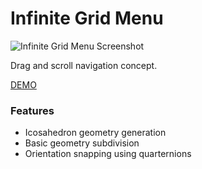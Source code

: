 # Infinite Grid Menu

![Infinite Grid Menu Screenshot](https://github.com/robert-leitl/infinite-grid-menu/blob/main/cover.jpg?raw=true)

Drag and scroll navigation concept.

[DEMO](https://robert-leitl.github.io/infinite-grid-menu/dist/)

### Features
- Icosahedron geometry generation
- Basic geometry subdivision
- Orientation snapping using quarternions